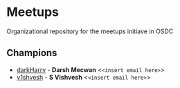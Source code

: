 # Meetups
Organizational repository for the meetups initiave in OSDC

## Champions
* [darkHarry](https://github.com/darkharry) - **Darsh Mecwan** &lt;`<insert email here>`&gt;
* [v1shvesh](https://github.com/v1shvesh) - **S Vishvesh** &lt;`<insert email here>`&gt;
